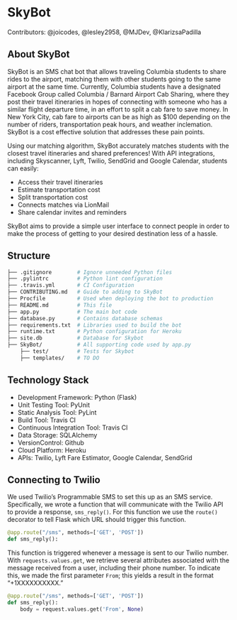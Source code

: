 # SkyBot

Contributors: @joicodes, @lesley2958, @MJDev, @KlarizsaPadilla

## About SkyBot

SkyBot is an SMS chat bot that allows traveling Columbia students to share rides to the airport, matching them with other students going to the same airport at the same time. Currently, Columbia students have a designated Facebook Group called Columbia / Barnard Airport Cab Sharing, where they post their travel itineraries in hopes of connecting  with someone who has a similar flight departure time, in an effort to split a cab fare to save money. In New York City, cab fare to airports can be as high as $100 depending on the number of riders, transportation peak hours, and weather inclemation. SkyBot is a cost effective solution that addresses these pain points.

Using our matching algorithm, SkyBot accurately matches students with the closest travel itineraries and shared preferences! With API integrations, including Skyscanner, Lyft, Twilio, SendGrid and Google Calendar, students can easily:

- Access their travel itineraries
- Estimate transportation cost
- Split transportation cost
- Connects matches via LionMail
- Share calendar invites and reminders

SkyBot aims to provide a simple user interface to connect people in order to make the process of getting to your desired destination less of a hassle.

## Structure

```bash
├── .gitignore        # Ignore unneeded Python files
├── .pylintrc         # Python lint configuration
├── .travis.yml       # CI Configuration
├── CONTRIBUTING.md   # Guide to adding to SkyBot
├── Procfile          # Used when deploying the bot to production
├── README.md         # This file
├── app.py            # The main bot code
├── database.py       # Contains database schemas
├── requirements.txt  # Libraries used to build the bot
├── runtime.txt       # Python configuration for Heroku
├── site.db           # Database for Skybot
├── SkyBot/           # All supporting code used by app.py
    ├── test/         # Tests for Skybot
    ├── templates/    # TO DO
```

## Technology Stack

- Development Framework: Python (Flask)
- Unit Testing Tool: PyUnit
- Static Analysis Tool: PyLint
- Build Tool: Travis CI
- Continuous Integration Tool: Travis CI
- Data Storage: SQLAlchemy
- VersionControl: Github
- Cloud Platform: Heroku
- APIs: Twilio, Lyft Fare Estimator, Google Calendar, SendGrid


## Connecting to Twilio

We used Twilio’s Programmable SMS to set this up as an SMS service. Specifically, we wrote a function that will communicate with the Twilio API to provide a response, `sms_reply()`. For this function we use the `route()` decorator to tell Flask which URL should trigger this function.

``` python
@app.route("/sms", methods=['GET', 'POST'])
def sms_reply():
```


This function is triggered whenever a message is sent to our Twilio number. With `requests.values.get`, we retrieve several attributes associated with the message received from a user, including their phone number. To indicate this, we made the first parameter `From`; this yields a result in the format “+1XXXXXXXXXX.”

``` python
@app.route("/sms", methods=['GET', 'POST'])
def sms_reply():
    body = request.values.get('From', None)
```

